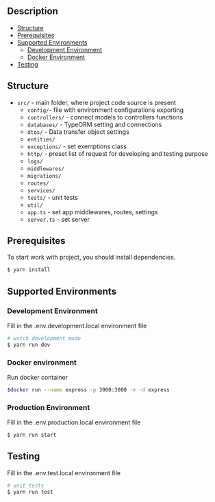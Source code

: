 ## Description

- [Structure](#structure)
- [Prerequisites](#prerequisites)
- [Supported Environments](#supported-environments)
  - [Development Environment](#development-environment)
  - [Docker Environment](#docker-environment)
- [Testing](#testing)

## Structure

- `src/` - main folder, where project code source is present
  - `config/`- file with environment configurations exporting
  - `controllers/` - connect models to controllers functions
  - `databases/` - TypeORM setting and connections
  - `dtos/` - Data transfer object settings
  - `entities/`
  - `exceptions/` - set exemptions class
  - `http/` - preset list of request for developing and testing purpose
  - `logs/`
  - `middlewares/`
  - `migrations/`
  - `routes/`
  - `services/`
  - `tests/` - unit tests
  - `util/`
  - `app.ts` - set app middlewares, routes, settings
  - `server.ts` - set server

## Prerequisites

To start work with project, you should install dependencies.

```bash
$ yarn install
```

## Supported Environments

### Development Environment

Fill in the .env.development.local environment file

```bash
# watch development mode
$ yarn run dev
```

### Docker environment

Run docker container

```bash
$docker run --name express -p 3000:3000 -e -d express
```

### Production Environment

Fill in the .env.production.local environment file

```bash
$ yarn run start
```

## Testing

Fill in the .env.test.local environment file

```bash
# unit tests
$ yarn run test
```
